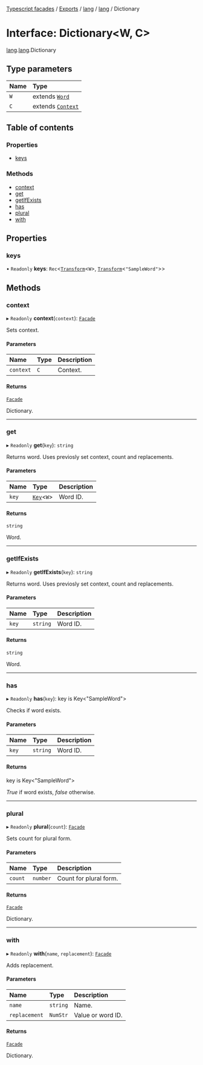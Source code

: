 [Typescript facades](../index.md) / [Exports](../modules.md) / [lang](../modules/lang.md) / [lang](../modules/lang.lang-1.md) / Dictionary

# Interface: Dictionary<W, C\>

[lang](../modules/lang.md).[lang](../modules/lang.lang-1.md).Dictionary

## Type parameters

| Name | Type |
| :------ | :------ |
| `W` | extends [`Word`](../modules/lang.lang-1.md#word) |
| `C` | extends [`Context`](../modules/lang.lang-1.md#context) |

## Table of contents

### Properties

- [keys](lang.lang-1.Dictionary.md#keys)

### Methods

- [context](lang.lang-1.Dictionary.md#context)
- [get](lang.lang-1.Dictionary.md#get)
- [getIfExists](lang.lang-1.Dictionary.md#getifexists)
- [has](lang.lang-1.Dictionary.md#has)
- [plural](lang.lang-1.Dictionary.md#plural)
- [with](lang.lang-1.Dictionary.md#with)

## Properties

### keys

• `Readonly` **keys**: `Rec`<[`Transform`](../modules/lang.lang-1.md#transform)<`W`\>, [`Transform`](../modules/lang.lang-1.md#transform)<``"SampleWord"``\>\>

## Methods

### context

▸ `Readonly` **context**(`context`): [`Facade`](../modules/lang.lang-1.md#facade)

Sets context.

#### Parameters

| Name | Type | Description |
| :------ | :------ | :------ |
| `context` | `C` | Context. |

#### Returns

[`Facade`](../modules/lang.lang-1.md#facade)

Dictionary.

___

### get

▸ `Readonly` **get**(`key`): `string`

Returns word. Uses previosly set context, count and replacements.

#### Parameters

| Name | Type | Description |
| :------ | :------ | :------ |
| `key` | [`Key`](../modules/lang.lang-1.md#key)<`W`\> | Word ID. |

#### Returns

`string`

Word.

___

### getIfExists

▸ `Readonly` **getIfExists**(`key`): `string`

Returns word. Uses previosly set context, count and replacements.

#### Parameters

| Name | Type | Description |
| :------ | :------ | :------ |
| `key` | `string` | Word ID. |

#### Returns

`string`

Word.

___

### has

▸ `Readonly` **has**(`key`): key is Key<"SampleWord"\>

Checks if word exists.

#### Parameters

| Name | Type | Description |
| :------ | :------ | :------ |
| `key` | `string` | Word ID. |

#### Returns

key is Key<"SampleWord"\>

_True_ if word exists, _false_ otherwise.

___

### plural

▸ `Readonly` **plural**(`count`): [`Facade`](../modules/lang.lang-1.md#facade)

Sets count for plural form.

#### Parameters

| Name | Type | Description |
| :------ | :------ | :------ |
| `count` | `number` | Count for plural form. |

#### Returns

[`Facade`](../modules/lang.lang-1.md#facade)

Dictionary.

___

### with

▸ `Readonly` **with**(`name`, `replacement`): [`Facade`](../modules/lang.lang-1.md#facade)

Adds replacement.

#### Parameters

| Name | Type | Description |
| :------ | :------ | :------ |
| `name` | `string` | Name. |
| `replacement` | `NumStr` | Value or word ID. |

#### Returns

[`Facade`](../modules/lang.lang-1.md#facade)

Dictionary.
